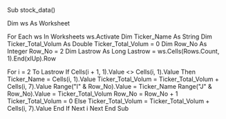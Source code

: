 Sub stock_data()

Dim ws As Worksheet

For Each ws In Worksheets
  ws.Activate
  Dim Ticker_Name As String
  Dim Ticker_Total_Volum As Double
  Ticker_Total_Volum = 0
  Dim Row_No As Integer
  Row_No = 2
  Dim Lastrow  As Long
  Lastrow = ws.Cells(Rows.Count, 1).End(xlUp).Row
  
  For i = 2 To Lastrow
    If Cells(i + 1, 1).Value <> Cells(i, 1).Value Then
      Ticker_Name = Cells(i, 1).Value
      Ticker_Total_Volum = Ticker_Total_Volum + Cells(i, 7).Value
      Range("I" & Row_No).Value = Ticker_Name
      Range("J" & Row_No).Value = Ticker_Total_Volum
      Row_No = Row_No + 1
      Ticker_Total_Volum = 0
    Else
      Ticker_Total_Volum = Ticker_Total_Volum + Cells(i, 7).Value
    End If
  Next i
Next
End Sub



